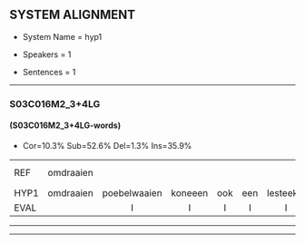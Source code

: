 
## SYSTEM ALIGNMENT

- System Name = hyp1

- Speakers = 1

- Sentences = 1

---

### S03C016M2_3+4LG

#### (S03C016M2_3+4LG-words)

- Cor=10.3%	Sub=52.6%	Del=1.3%	Ins=35.9%

|  |  |  |  |  |  |  |  |  |  |  |  |  |  |  |  |  |  |  |  |  |  |  |  |  |  |  |  |  |  |  |  |  |  |  |  |  |  |  |  |  |  |  |  |  |  |  |  |  |  |  |  |  |  |  |  |  |  |  |  |  |  |  |  |  |  |  |  |  |  |  |  |  |  |  |  |  |  |  |
|:--- |:---:|:---:|:---:|:---:|:---:|:---:|:---:|:---:|:---:|:---:|:---:|:---:|:---:|:---:|:---:|:---:|:---:|:---:|:---:|:---:|:---:|:---:|:---:|:---:|:---:|:---:|:---:|:---:|:---:|:---:|:---:|:---:|:---:|:---:|:---:|:---:|:---:|:---:|:---:|:---:|:---:|:---:|:---:|:---:|:---:|:---:|:---:|:---:|:---:|:---:|:---:|:---:|:---:|:---:|:---:|:---:|:---:|:---:|:---:|:---:|:---:|:---:|:---:|:---:|:---:|:---:|:---:|:---:|:---:|:---:|:---:|:---:|:---:|:---:|:---:|:---:|:---:|:---:|
| REF | omdraaien |  |  |  |  |  |  |  |  |  |  |  | poppenwagen | konijnenhok | elastiekje | ruziemaken | teddybeer | dierentuin | paddenstoelen | verstoppertje | * | wasmachine | fototoestel | toiletpapier | vrachtwagen |  | buurmannen | vogelkooi | olifant |  |  |  |  |  |  |  |  |  |  |  | schommelen | iedereen | schoenenwinkel*(schoenwinkel) | knutselen | ophangen | verjaardag | sprookjesboek | tandenborstel | lucifer | * | * | slaapkamer | achterdeur | ziekenhuis | * | nieuwsgierig | nieuwsgierig | * | * | * | afblijven | kabouter |  |  |  |  | washandje | sneeuwwitje | goeiendag | * | vakantie |  | limonade | * | autorijden | eindelijk | familie | chocolade |
| HYP1 | omdraaien | poebelwaaien | koneeen | ook | een | lesteekje | reuzie | maken | dit | doe | weer | deern | dan | patbel | stolen | vorstopbordje | was | was | machine | foutodoost | in | toal | lit | papier | vrachtwagen | bomal | ful | goi | olifant | schondelen | eenderijen | schoon | wekal | bnuit | zelanu | otangem | van | jaardag | brulke | book | dande | borsten | lug | ifat | lucht | kof | busufer | lusifen | slaaptalen | achter | deur | ceker | das | ne | nieuws | gerig | nieuwsgierig |  | alf | oa | ofblijven | kabouter | was | hangtje | snee | weetje | gri | dan | groeen | dag | vakantie | limbonade | elto | elto | heden | eidelijk | familie | chocolade |
| EVAL |  | I | I | I | I | I | I | I | I | I | I | I | S | S | S | S | S | S | S | S | S | S | S | S |  | I | S | S |  | I | I | I | I | I | I | I | I | I | I | I | S | S | S | S | S | S | S | S | S | S | S | S | S | S | S | S |  | D | S | S | S |  | I | I | I | I | S | S | S | S |  | I | S | S | S | S |  |  |
---

---
